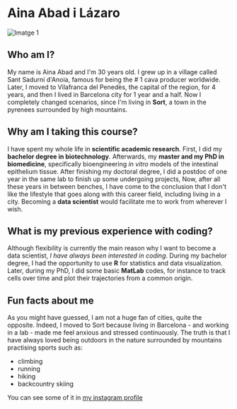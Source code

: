 # Aina Abad i Lázaro

![Imatge 1](/assets/images/image1.jpeg)

## Who am I?

My name is Aina Abad and I'm 30 years old. I grew up in a village called Sant Sadurní d'Anoia, famous for being the # 1 cava producer worldwide. Later, I moved to Vilafranca del Penedès, the capital of the region, for 4 years, and then I lived in Barcelona city for 1 year and a half. Now I completely changed scenarios, since I'm living in **Sort**, a town in the pyrenees surrounded by high mountains.

## Why am I taking this course?

I have spent my whole life in **scientific academic research**. First, I did my **bachelor degree in biotechnology**. Afterwards, my **master and my PhD in biomedicine**, specifically bioengineering *in vitro* models of the intestinal epithelium tissue. After finishing my doctoral degree, I did a postdoc of one year in the same lab to finish up some undergoing projects, Now, after all these years in between benches, I have come to the conclusion that I don't like the lifestyle that goes along with this career field, including living in a city. Becoming a **data scientist** would facilitate me to work from wherever I wish.

## What is my previous experience with coding?

Although flexibility is currently the main reason why I want to become a data scientist, *I have always been interested in coding*. During my bachelor degree, I had the opportunity to use **R** for statistics and data visualization. Later, during my PhD, I did some basic **MatLab** codes, for instance to track cells over time and plot their trajectories from a common origin.

## Fun facts about me

As you might have guessed, I am not a huge fan of cities, quite the opposite. Indeed, I moved to Sort because living in Barcelona - and working in a lab - made me feel anxious and stressed continuously. The truth is that I have always loved being outdoors in the nature surrounded by mountains practising sports such as:
- climbing
- running
- hiking
- backcountry skiing

You can see some of it in [my instagram profile](https://www.instagram.com/ainaabad/)

